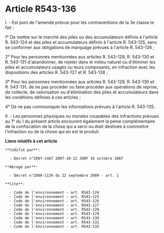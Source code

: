 # Article R543-136

I. - Est puni de l'amende prévue pour les contraventions de la 3e classe le fait :

1° De mettre sur le marché des piles ou des accumulateurs définis à l'article R. 543-124 et des piles et accumulateurs
définis à l'article R. 543-125, sans se conformer aux obligations de marquage prévues à l'article R. 543-126 ;

2° Pour les personnes mentionnées aux articles R. 543-129, R. 543-130 et R. 543-131 d'abandonner, de rejeter dans le milieu
naturel ou d'éliminer les piles et accumulateurs usagés ou leurs composants, en infraction avec les dispositions des articles
R. 543-127 et R. 543-128 ;

3° Pour les personnes mentionnées aux articles R. 543-129, R. 543-130 et R. 543-131, de ne pas procéder ou faire procéder aux
opérations de reprise, de collecte, de valorisation ou d'élimination des piles et accumulateurs dans les conditions définies
à ces articles ;

4° De ne pas communiquer les informations prévues à l'article R. 543-135.

II. - Les personnes physiques ou morales coupables des infractions prévues au 1° du I du présent article encourent également
la peine complémentaire de la confiscation de la chose qui a servi ou était destinée à commettre l'infraction ou de la chose
qui en est le produit.

**Liens relatifs à cet article**

	**Codifié par**:

	  - Décret n°2007-1467 2007-10-12 JORF 16 octobre 2007

	**Abrogé par**:

	  - Décret n°2009-1139 du 22 septembre 2009 - art. 1

	**Cite**:

	  - Code de l'environnement - art. R543-124
	  - Code de l'environnement - art. R543-125
	  - Code de l'environnement - art. R543-126
	  - Code de l'environnement - art. R543-127
	  - Code de l'environnement - art. R543-128
	  - Code de l'environnement - art. R543-129
	  - Code de l'environnement - art. R543-130
	  - Code de l'environnement - art. R543-131
	  - Code de l'environnement - art. R543-135
